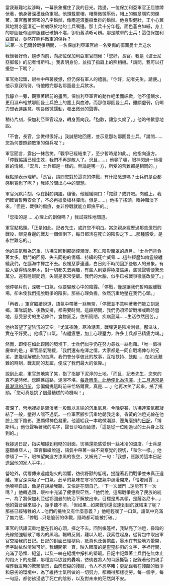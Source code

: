 當我艱難地跋涉時，一幕景象攫住了我的目光。路邊，一位保加利亞軍官正屈膝蹲伏著，他身著深墨綠色軍服。他頭戴軍帽，帽簷微微壓低，帽上的徽章隱約閃爍著。軍官蓄著濃密的八字鬍鬚，像兩道濃墨般垂掛的鬍鬚。他身形健壯，正小心翼翼地將水壺湊近一位躺臥於地的士兵嘴邊。那士兵十分年輕，面色蒼白如紙，身上的鄂圖曼帝國軍服雖已破損不堪，卻仍舊清晰可辨。那是敵軍的士兵！這位保加利亞軍官，竟然在照料敵軍的傷兵？
![第一次巴爾幹戰爭期間，一名保加利亞軍官給一名受傷的鄂圖曼士兵送水](https://nzhistory.govt.nz/sites/default/files/styles/wide/public/images/bulgarian-ottoman-soldiers.jpg?itok=OU1rUba8)

我懷著好奇，趨步向前，向那位保加利亞軍官問候：「您好，長官。我是《波士尼亞郵報》的記者博斯科。」我表明身份，並指了指肩上的照相機。「請問，我可以打擾您一下嗎？」

軍官抬起頭，眼神中帶著疲憊，但仍保有軍人的禮貌。「你好，記者先生。請便。」他示意我稍待，待他餵完那名鄂圖曼士兵飲水。

我靜立一旁，觀察著眼前的畫面。保加利亞軍官的動作輕柔而細緻，他不僅餵水，更用濕布輕拭鄂圖曼士兵臉上的塵土與血跡。而那位鄂圖曼士兵，雖顯虛弱，仍竭力想表達謝意，嘴唇微微蠕動，發出微弱的聲響。

稍待片刻，保加利亞軍官起身，轉身面向我。「抱歉，讓您久候了。」他略帶歉意地說。

「不會，長官。您做得很好。」我誠懇地回應，並示意那名鄂圖曼士兵。「請問……您為何要照顧敵軍的傷兵呢？」

軍官聞言，露出一抹苦笑。「戰爭已經結束了，至少暫時是如此。」他指向遠方。「停戰協議已經生效，我們不再是敵人了。況且……」他頓了頓，眼神閃過一絲複雜的情緒，「況且，士兵都是一樣的。無論是哪一方，所受的苦難都是相同的。」

我點頭表示理解。「長官，請問您對於這次的停戰，有什麼感想嗎？士兵們是否都感到寬慰了呢？」我終於問出心中的問題。

軍官沉默片刻，似在斟酌詞語。隨後，他緩緩開口：「寬慰？或許吧。肉體上，我們確實暫時安全了，不必再擔憂槍林彈雨。但是……」他搖了搖頭，眼神黯淡下來。「但是，戰爭的傷痕，並非停戰就能立即撫平的。」

「您指的是……心理上的創傷嗎？」我試探性地問道。

軍官點點頭。「正是如此。記者先生，或許您不明白。當您親身經歷過那些激烈的戰役，眼見身邊的戰友一個個倒下，每日都活在死亡的陰影之下……那種感受，是永世難忘的。」

他的語氣轉為沉重，彷彿又回到那硝煙瀰漫、死亡陰影籠罩的歲月。「士兵們背負著太多。戰鬥的回憶、失去同袍的傷痛、持續的死亡威脅……這些經歷如幽靈般纏繞我們，在腦海中揮之不去。夜裡惡夢連連，白日則不時閃回那些駭人的景象。有些人變得情感麻木，對一切都失去興趣，有些人則變得極度焦慮，些微聲響便驚恐萬分。還有睡眠問題，失眠是家常便飯。我們的大腦，似乎已被戰爭徹底改變了。」

他停頓片刻，深吸一口氣，似要驅散心中的陰霾。「停戰，僅是讓我們暫時脫離戰場，卻未使我們擺脫戰爭的陰影。那些心理負擔，依然沉重地壓在我們心頭。」

「再者，」軍官繼續說道，語氣中帶著一絲無奈，「停戰並不意味著我們能立刻返鄉。軍隊調動、後勤安排，都需要時間。這段期間，我們仍須滯留戰壕或臨時營地，忍受惡劣的生活條件。食物匱乏，住所簡陋，疾病蔓延……生活依然困苦。」

他抬首望了望陰沉的天空。「尤其夜晚，寒冷潮濕，戰壕更是陰冷刺骨。那滋味，實在不好受。」他嘆了口氣。「肉體疲憊，加上心理壓力，許多士兵都已精疲力竭。」

然而，即使在如此艱困的環境下，士兵們似乎仍在努力尋找一絲慰藉。「唯一值得慶幸的是，」軍官語氣稍緩，「我們還有袍澤之情。大家都是一同自戰場倖存的兄弟，更能理解彼此的苦痛。我們會分享彼此的故事，互相扶持、鼓勵……在如此艱難的時刻，戰友間的友誼，便成了我們最大的依靠。」

說到此處，軍官忽地笑了笑，指了指腳下泥濘的土地。「而且，記者先生，您來的真不是時候。您瞧瞧這路，泥濘不堪。[每逢雨季，此地便化為沼澤](https://paperspast.natlib.govt.nz/newspapers/AG19130402.2.25.7#text-tab)。[十二月通常是最潮濕的月份](https://www.timeanddate.com/weather/@745041/climate)，您偏偏挑這時前來恰塔爾賈，真是……」他再次笑了起來，搖了搖頭。「您可真是挑了個最糟糕的時機啊！」

---

夜深了，營地裡總是瀰漫著一股難以言喻的沉重氣息。今晚更甚，彷彿連空氣都凝結了一般，壓得人喘不過氣。一位軍官腳步沉重地朝我走來，昏黃的油燈光線在他臉上投下陰影，更顯得神色凝重。他遞給我一本略微潮濕、邊角磨損的[日記](https://www.firstworldwar.com/diaries/endofbulgaria.htm)，「博斯科。」他低聲喚著我的名字，聲音沙啞而疲憊，「這是從一位剛過世的士兵身上找到的。」

我接過日記，指尖觸碰到粗糙的封面，彷彿還能感受到一絲冰冷的溫度。「士兵是塞爾維亞人，」軍官繼續說道，語氣中帶著一絲不易察覺的親切，「和你一樣。」他停頓了一下，眼神望向遠方漆黑的夜空，又補充了一句：「我想，應該將這本日記送回他的家人手中。」

營地外，偶爾傳來遠處炮火的悶響，彷彿野獸的低吼，提醒著我們戰爭並未真正遠離。軍官深深吸了一口氣，菸草的氣味在寒冷的空氣中瀰漫開來，「恰塔爾賈…」他喃喃自語，像是在說給我聽，又像是在問自己，「下一次戰鬥…還能有下一次嗎？」他轉過頭，眼神中充滿了疲憊與茫然，「他們說，這場戰爭是為了民族的統一，為了將保加利亞從鄂圖曼的統治下解放出來。目標是馬其頓，是薩洛尼卡…」他的聲音越來越小，幾乎聽不清，「但如果…如果戰爭還沒達到目的就結束了呢？那些已經犧牲的人…他們的犧牲又有什麼意義？」他輕輕嘆了一口氣，語氣中充滿了無力感，「停戰…只是脆弱的休戰，隨時都可能被打破。」

軍官的話語沉重地壓在我的心頭，揮之不去。回到帳篷裡，我點亮了油燈，昏暗的光線勉強驅散了帳內的黑暗。輾轉反側，難以入眠，我索性起身，從背包中取出軍官交給我的日記。日記的封面已經褪色，紙頁也泛黃捲曲，墨水在有些地方暈開，但字跡依然清晰可辨。我翻開第一頁，映入眼簾的是歪歪斜斜的文字，字裡行間，充滿了恐懼、絕望，以及一絲在絕境中掙扎的堅韌。日記中記錄著士兵們在無休止的炮火下的恐懼，那種震耳欲聾的轟鳴，彷彿要將人的耳膜撕裂；記錄著他們親手埋葬戰友時的驚駭情景，血肉模糊的殘肢，令人不忍卒睹；更記錄著在殘酷的戰爭和惡劣的環境中，為了維持士氣所做的一切努力，都顯得那樣徒勞。每一個字，每一句話，都彷彿浸透了死亡的陰影，以及對未來的茫然與不安。